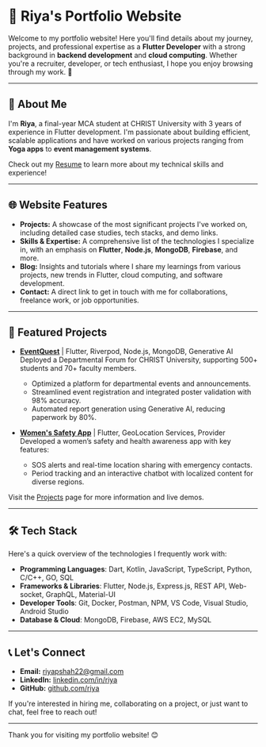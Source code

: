 # 🌟 Riya's Portfolio Website

Welcome to my portfolio website! Here you'll find details about my journey, projects, and professional expertise as a **Flutter Developer** with a strong background in **backend development** and **cloud computing**. Whether you're a recruiter, developer, or tech enthusiast, I hope you enjoy browsing through my work. 🎉

---

## 🚀 About Me

I'm **Riya**, a final-year MCA student at CHRIST University with 3 years of experience in Flutter development. I'm passionate about building efficient, scalable applications and have worked on various projects ranging from **Yoga apps** to **event management systems**. 

Check out my [Resume](https://drive.google.com/file/d/1-yjtBzjz5W720qa6Xo2R_Jm01KgurvpQ/view?usp=sharing) to learn more about my technical skills and experience!

---

## 🌐 Website Features

- **Projects:** A showcase of the most significant projects I've worked on, including detailed case studies, tech stacks, and demo links.
- **Skills & Expertise:** A comprehensive list of the technologies I specialize in, with an emphasis on **Flutter**, **Node.js**, **MongoDB**, **Firebase**, and more.
- **Blog:** Insights and tutorials where I share my learnings from various projects, new trends in Flutter, cloud computing, and software development.
- **Contact:** A direct link to get in touch with me for collaborations, freelance work, or job opportunities.

---

## 💼 Featured Projects


- **[EventQuest](https://github.com/vansh132/EventQuest)** | Flutter, Riverpod, Node.js, MongoDB, Generative AI  
  Deployed a Departmental Forum for CHRIST University, supporting 500+ students and 70+ faculty members.  
  - Optimized a platform for departmental events and announcements.
  - Streamlined event registration and integrated poster validation with 98% accuracy.
  - Automated report generation using Generative AI, reducing paperwork by 80%.

- **[Women's Safety App](https://github.com/yourusername/women-safety-app)** | Flutter, GeoLocation Services, Provider  
  Developed a women’s safety and health awareness app with key features:  
  - SOS alerts and real-time location sharing with emergency contacts.
  - Period tracking and an interactive chatbot with localized content for diverse regions.


Visit the [Projects](https://github.com/riyashah22) page for more information and live demos.

---

## 🛠️ Tech Stack

Here's a quick overview of the technologies I frequently work with:

- **Programming Languages**: Dart, Kotlin, JavaScript, TypeScript, Python, C/C++, GO, SQL
- **Frameworks & Libraries**: Flutter, Node.js, Express.js, REST API, Web-socket, GraphQL, Material-UI
- **Developer Tools**: Git, Docker, Postman, NPM, VS Code, Visual Studio, Android Studio
- **Database & Cloud**: MongoDB, Firebase, AWS EC2, MySQL

---

## 📞 Let's Connect

- **Email:** riyapshah22@gmail.com
- **LinkedIn:** [linkedin.com/in/riya](https://www.linkedin.com/in/shahriyap/)
- **GitHub:** [github.com/riya](https://github.com/riyashah22)

If you're interested in hiring me, collaborating on a project, or just want to chat, feel free to reach out!

---

Thank you for visiting my portfolio website! 😊

